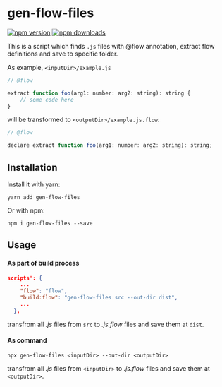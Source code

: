 # gen-flow-files

[![npm version](https://img.shields.io/npm/v/gen-flow-files.svg)](https://www.npmjs.com/package/gen-flow-files)
[![npm downloads](https://img.shields.io/npm/dt/gen-flow-files.svg)](https://www.npmjs.com/package/gen-flow-files)

This is a script which finds `.js` files with @flow annotation, extract flow definitions and save to specific folder.

As example, `<inputDir>/example.js`
```javascript
// @flow

extract function foo(arg1: number: arg2: string): string {
    // some code here
}
```
will be transformed to `<outputDir>/example.js.flow`:
```javascript
// @flow

declare extract function foo(arg1: number: arg2: string): string;
```

## Installation

Install it with yarn:

```
yarn add gen-flow-files
```

Or with npm:

```
npm i gen-flow-files --save
```

## Usage
#### As part of build process

```json
scripts": {
    ...
    "flow": "flow",
    "build:flow": "gen-flow-files src --out-dir dist",
    ...
  },
```
transfrom all *.js* files from `src` to *.js.flow* files and save them at `dist`. 

#### As command
```
npx gen-flow-files <inputDir> --out-dir <outputDir>
```
transfrom all *.js* files from `<inputDir>` to *.js.flow* files and save them at `<outputDir>`. 


